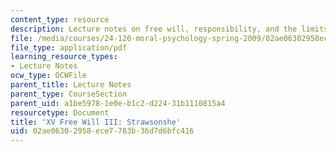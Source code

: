 ```yaml
---
content_type: resource
description: Lecture notes on free will, responsibility, and the limits of evil.
file: /media/courses/24-120-moral-psychology-spring-2009/02ae06302958ece7783b36d7d6bfc416_MIT24_120s09_lec15.pdf
file_type: application/pdf
learning_resource_types:
- Lecture Notes
ocw_type: OCWFile
parent_title: Lecture Notes
parent_type: CourseSection
parent_uid: a1be5978-1e0e-b1c2-d224-31b1110815a4
resourcetype: Document
title: 'XV Free Will III: Strawsonshe'
uid: 02ae0630-2958-ece7-783b-36d7d6bfc416
---
```

